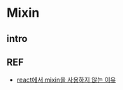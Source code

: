 # Mixin

## intro



## REF
- [react에서 mixin을 사용하지 않는 이유](https://reactjs.org/blog/2016/07/13/mixins-considered-harmful.html#why-mixins-are-broken)